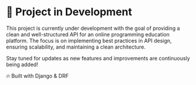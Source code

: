# 🚀 Project in Development

This project is currently under development with the goal of providing a clean and well-structured API for an online
programming education platform. The focus is on implementing best practices in API design, ensuring scalability, and
maintaining a clean architecture.

Stay tuned for updates as new features and improvements are continuously being added!

🔥 Built with Django & DRF  
